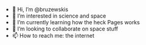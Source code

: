 - 👋 Hi, I’m @bruzewskis
- 👀 I’m interested in science and space
- 🌱 I’m currently learning how the heck Pages works
- 💞️ I’m looking to collaborate on space stuff
- 📫 How to reach me: the internet

<!---
bruzewskis/bruzewskis is a ✨ special ✨ repository because its `README.md` (this file) appears on your GitHub profile.
You can click the Preview link to take a look at your changes.
--->
